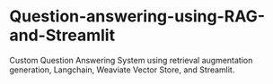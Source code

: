 # Question-answering-using-RAG-and-Streamlit
Custom Question Answering System using retrieval augmentation generation, Langchain, Weaviate Vector Store, and Streamlit.
